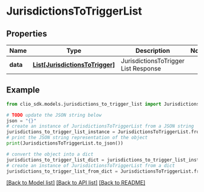# JurisdictionsToTriggerList


## Properties

Name | Type | Description | Notes
------------ | ------------- | ------------- | -------------
**data** | [**List[JurisdictionsToTrigger]**](JurisdictionsToTrigger.md) | JurisdictionsToTrigger List Response | 

## Example

```python
from clio_sdk.models.jurisdictions_to_trigger_list import JurisdictionsToTriggerList

# TODO update the JSON string below
json = "{}"
# create an instance of JurisdictionsToTriggerList from a JSON string
jurisdictions_to_trigger_list_instance = JurisdictionsToTriggerList.from_json(json)
# print the JSON string representation of the object
print(JurisdictionsToTriggerList.to_json())

# convert the object into a dict
jurisdictions_to_trigger_list_dict = jurisdictions_to_trigger_list_instance.to_dict()
# create an instance of JurisdictionsToTriggerList from a dict
jurisdictions_to_trigger_list_from_dict = JurisdictionsToTriggerList.from_dict(jurisdictions_to_trigger_list_dict)
```
[[Back to Model list]](../README.md#documentation-for-models) [[Back to API list]](../README.md#documentation-for-api-endpoints) [[Back to README]](../README.md)


